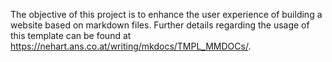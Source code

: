 The objective of this project is to enhance the user experience of building a website based on markdown files. Further details regarding the usage of this template can be found at https://nehart.ans.co.at/writing/mkdocs/TMPL_MMDOCs/.